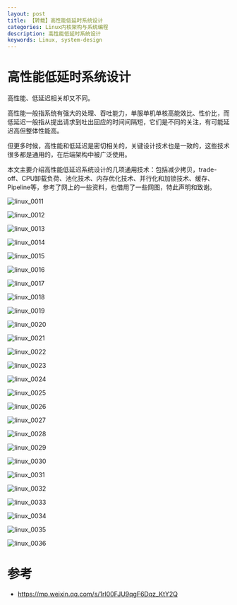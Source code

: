 ```yaml
---
layout: post
title: 【转载】高性能低延时系统设计
categories: Linux内核架构与系统编程
description: 高性能低延时系统设计
keywords: Linux, system-design
---
```


# 高性能低延时系统设计
高性能、低延迟相关却又不同。

高性能一般指系统有强大的处理、吞吐能力，单服单机单核高能效比、性价比，而低延迟一般指从提出请求到吐出回应的时间间隔短，它们是不同的关注，有可能延迟高但整体性能高。

但更多时候，高性能和低延迟是密切相关的，关键设计技术也是一致的，这些技术很多都是通用的，在后端架构中被广泛使用。

本文主要介绍高性能低延迟系统设计的几项通用技术：包括减少拷贝，trade-off、CPU卸载负荷、池化技术、内存优化技术、并行化和加锁技术、缓存、Pipeline等，参考了网上的一些资料，也借用了一些网图，特此声明和致谢。

![linux_0011](/images/posts/linux/linux_0011.jpg)

![linux_0012](/images/posts/linux/linux_0012.jpg)

![linux_0013](/images/posts/linux/linux_0013.jpg)

![linux_0014](/images/posts/linux/linux_0014.jpg)

![linux_0015](/images/posts/linux/linux_0015.jpg)

![linux_0016](/images/posts/linux/linux_0016.jpg)

![linux_0017](/images/posts/linux/linux_0017.jpg)

![linux_0018](/images/posts/linux/linux_0018.jpg)

![linux_0019](/images/posts/linux/linux_0019.jpg)

![linux_0020](/images/posts/linux/linux_0020.jpg)

![linux_0021](/images/posts/linux/linux_0021.jpg)

![linux_0022](/images/posts/linux/linux_0022.jpg)

![linux_0023](/images/posts/linux/linux_0023.jpg)

![linux_0024](/images/posts/linux/linux_0024.jpg)

![linux_0025](/images/posts/linux/linux_0025.jpg)

![linux_0026](/images/posts/linux/linux_0026.jpg)

![linux_0027](/images/posts/linux/linux_0027.jpg)

![linux_0028](/images/posts/linux/linux_0028.jpg)

![linux_0029](/images/posts/linux/linux_0029.jpg)

![linux_0030](/images/posts/linux/linux_0030.jpg)

![linux_0031](/images/posts/linux/linux_0031.jpg)

![linux_0032](/images/posts/linux/linux_0032.jpg)

![linux_0033](/images/posts/linux/linux_0033.jpg)

![linux_0034](/images/posts/linux/linux_0034.jpg)

![linux_0035](/images/posts/linux/linux_0035.jpg)

![linux_0036](/images/posts/linux/linux_0036.jpg)


# 参考

- https://mp.weixin.qq.com/s/1rl00FJU9qgF6Dqz_KtY2Q
